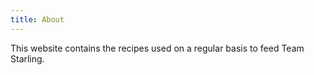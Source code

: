 ```yaml
---
title: About
---
```


This website contains the recipes used on a regular basis to feed Team Starling.